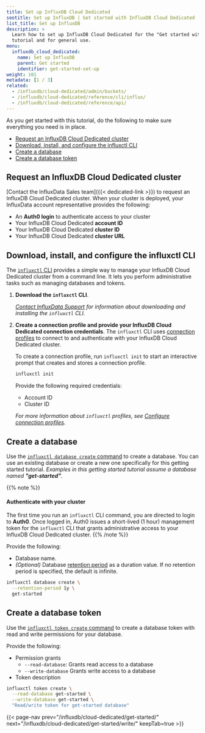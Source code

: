 ```yaml
---
title: Set up InfluxDB Cloud Dedicated
seotitle: Set up InfluxDB | Get started with InfluxDB Cloud Dedicated
list_title: Set up InfluxDB
description: >
  Learn how to set up InfluxDB Cloud Dedicated for the "Get started with InfluxDB"
  tutorial and for general use.
menu:
  influxdb_cloud_dedicated:
    name: Set up InfluxDB
    parent: Get started
    identifier: get-started-set-up
weight: 101
metadata: [1 / 3]
related:
  - /influxdb/cloud-dedicated/admin/buckets/
  - /influxdb/cloud-dedicated/reference/cli/influx/
  - /influxdb/cloud-dedicated/reference/api/
---
```


As you get started with this tutorial, do the following to make sure everything
you need is in place.

- [Request an InfluxDB Cloud Dedicated cluster](#request-an-influxdb-cloud-dedicated-cluster)
- [Download, install, and configure the influxctl CLI](#download-install-and-configure-the-influxctl-cli)
- [Create a database](#create-a-database)
- [Create a database token](#create-a-database-token)

## Request an InfluxDB Cloud Dedicated cluster

[Contact the InfluxData Sales team]({{< dedicated-link >}}) to request an
InfluxDB Cloud Dedicated cluster.
When your cluster is deployed, your InfluxData account representative provides
the following:

- An **Auth0 login** to authenticate access to your cluster
- Your InfluxDB Cloud Dedicated **account ID**
- Your InfluxDB Cloud Dedicated **cluster ID**
- Your InfluxDB Cloud Dedicated **cluster URL**

## Download, install, and configure the influxctl CLI
    
The [`influxctl` CLI](/influxdb/cloud-dedicated/reference/cli/influxctl/)
provides a simple way to manage your InfluxDB Cloud Dedicated cluster from a
command line. It lets you perform administrative tasks such as managing
databases and tokens.

1.  **Download the `influxctl` CLI**.

    _[Contact InfluxData Support](https://support.influxdata.com) for
    information about downloading and installing the `influxctl` CLI._

2.  **Create a connection profile and provide your InfluxDB Cloud Dedicated connection credentials**.
    The `influxctl` CLI uses [connection profiles](/influxdb/cloud-dedicated/reference/cli/influxctl/#configure-connection-profiles)
    to connect to and authenticate with your InfluxDB Cloud Dedicated cluster.

    To create a connection profile, run `influxctl init` to start an interactive
    prompt that creates and stores a connection profile.

    ```sh
    influxctl init
    ```

    Provide the following required credentials:

    - Account ID
    - Cluster ID

    _For more information about `influxctl` profiles, see
    [Configure connection profiles](/influxdb/cloud-dedicated/reference/cli/influxctl/#configure-connection-profiles)_.

## Create a database

Use the [`influxctl database create` command](/influxdb/cloud-dedicated/reference/cli/influxctl/database/create/)
to create a database. You can use an existing database or create a new one
specifically for this getting started tutorial.
_Examples in this getting started tutorial assume a database named **"get-started"**._

{{% note %}}
#### Authenticate with your cluster
    
The first time you run an `influxctl` CLI command, you are directed
to login to **Auth0**. Once logged in, Auth0 issues a short-lived (1 hour)
management token for the `influxctl` CLI that grants administrative access
to your InfluxDB Cloud Dedicated cluster.
{{% /note %}}

Provide the following:

- Database name.
- _(Optional)_ Database [retention period](/influxdb/cloud-dedicated/admin/databases/#retention-periods)
  as a duration value.
  If no retention period is specified, the default is infinite.

```sh
influxctl database create \
  --retention-period 1y \
  get-started
```

## Create a database token

Use the [`influxctl token create` command](/influxdb/cloud-dedicated/reference/cli/influxctl/token/create/)
to create a database token with read and write permissions for your database.

Provide the following:

- Permission grants
  - `--read-database`: Grants read access to a database
  - `--write-database` Grants write access to a database
- Token description

```sh
influxctl token create \
  --read-database get-started \
  --write-database get-started \
  "Read/write token for get-started database"
```

{{< page-nav prev="/influxdb/cloud-dedicated/get-started/" next="/influxdb/cloud-dedicated/get-started/write/" keepTab=true >}}
